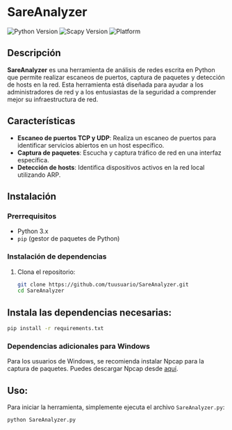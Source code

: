 # SareAnalyzer

![Python Version](https://img.shields.io/badge/python-3.x-blue.svg)
![Scapy Version](https://img.shields.io/badge/scapy-latest-orange.svg)
![Platform](https://img.shields.io/badge/platform-windows%20%7C%20linux-lightgrey.svg)

## Descripción

**SareAnalyzer** es una herramienta de análisis de redes escrita en Python que permite realizar escaneos de puertos, captura de paquetes y detección de hosts en la red. Esta herramienta está diseñada para ayudar a los administradores de red y a los entusiastas de la seguridad a comprender mejor su infraestructura de red.

## Características

- **Escaneo de puertos TCP y UDP**: Realiza un escaneo de puertos para identificar servicios abiertos en un host específico.
- **Captura de paquetes**: Escucha y captura tráfico de red en una interfaz específica.
- **Detección de hosts**: Identifica dispositivos activos en la red local utilizando ARP.

## Instalación

### Prerrequisitos

- Python 3.x
- `pip` (gestor de paquetes de Python)

### Instalación de dependencias

1. Clona el repositorio:
   ```sh
   git clone https://github.com/tuusuario/SareAnalyzer.git
   cd SareAnalyzer
## Instala las dependencias necesarias:

  ```sh
  pip install -r requirements.txt
   ````
### Dependencias adicionales para Windows

Para los usuarios de Windows, se recomienda instalar Npcap para la captura de paquetes. Puedes descargar Npcap desde [aquí](https://npcap.org).


## Uso:
Para iniciar la herramienta, simplemente ejecuta el archivo `SareAnalyzer.py`:

  ```sh
  python SareAnalyzer.py

